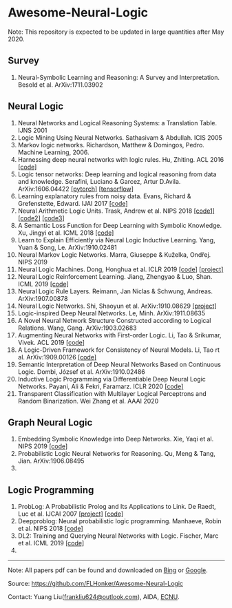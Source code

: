 # Awesome-Neural-Logic

Note: This repository is expected to be updated in large quantities after May 2020.

## Survey

1. Neural-Symbolic Learning and Reasoning: A Survey and Interpretation. Besold et al. ArXiv:1711.03902

## Neural Logic

1. Neural Networks and Logical Reasoning Systems: a Translation Table. IJNS 2001
2. Logic Mining Using Neural Networks. Sathasivam & Abdullah. ICIS 2005
3. Markov logic networks. Richardson, Matthew & Domingos, Pedro. Machine Learning, 2006.
4. Harnessing deep neural networks with logic rules. Hu, Zhiting. ACL 2016 [[code]][16]
5. Logic tensor networks: Deep learning and logical reasoning from data and knowledge. Serafini, Luciano & Garcez, Artur D.Avila. ArXiv:1606.04422 [[pytorch]][17] [[tensorflow]][18]
6. Learning explanatory rules from noisy data. Evans, Richard & Grefenstette, Edward. IJAI 2017 [[code]][19]
7. Neural Arithmetic Logic Units. Trask, Andrew et al. NIPS 2018 [[code1]][1] [[code2]][2] [[code3]][3]
8. A Semantic Loss Function for Deep Learning with Symbolic Knowledge. Xu, Jingyi et al. ICML 2018 [[code]][4]
9. Learn to Explain Efficiently via Neural Logic Inductive Learning. Yang, Yuan & Song, Le. ArXiv:1910.02481
10. Neural Markov Logic Networks. Marra, Giuseppe & Kuželka, Ondřej. NIPS 2019
11. Neural Logic Machines. Dong, Honghua et al. ICLR 2019 [[code]][6] [[project]][7]
12. Neural Logic Reinforcement Learning. Jiang, Zhengyao & Luo, Shan. ICML 2019 [[code]][8]
13. Neural Logic Rule Layers. Reimann, Jan Niclas & Schwung, Andreas. ArXiv:1907.00878
14. Neural Logic Networks. Shi, Shaoyun et al. ArXiv:1910.08629 [[project]][10]
15. Logic-inspired Deep Neural Networks. Le, Minh. ArXiv:1911.08635
16. A Novel Neural Network Structure Constructed according to Logical Relations. Wang, Gang. ArXiv:1903.02683
17. Augmenting Neural Networks with First-order Logic. Li, Tao & Srikumar, Vivek. ACL 2019 [[code]][20]
18. A Logic-Driven Framework for Consistency of Neural Models. Li, Tao rt al. ArXiv:1909.00126 [[code]][12]
19. Semantic Interpretation of Deep Neural Networks Based on Continuous Logic. Dombi, József et al. ArXiv:1910.02486
20. Inductive Logic Programming via Differentiable Deep Neural Logic Networks. Payani, Ali & Fekri, Faramarz. ICLR 2020 [[code]][11]
21. Transparent Classification with Multilayer Logical Perceptrons and Random Binarization. Wei Zhang et al. AAAI 2020


## Graph Neural Logic

1. Embedding Symbolic Knowledge into Deep Networks. Xie, Yaqi et al. NIPS 2019 [[code]][5]
2. Probabilistic Logic Neural Networks for Reasoning. Qu, Meng & Tang, Jian. ArXiv:1906.08495
3. 


## Logic Programming
1. ProbLog: A Probabilistic Prolog and Its Applications to Link. De Raedt, Luc et al. IJCAI 2007 [[project]][13] [[code]][14]
2. Deepproblog: Neural probabilistic logic programming. Manhaeve, Robin et al. NIPS 2018 [[code]][15]
3. DL2: Training and Querying Neural Networks with Logic. Fischer, Marc et al. ICML 2019 [[code]][9]
4. 


---
Note: All papers pdf can be found and downloaded on [Bing](https://www.bing.com) or [Google](https://www.google.com).

Source: <https://github.com/FLHonker/Awesome-Neural-Logic>


Contact: Yuang Liu(<frankliu624@outlook.com>), AIDA, [ECNU](https://www.ecnu.edu.cn/).

[1]:https://github.com/bharathgs/NALU
[2]:https://github.com/shivamsaboo17/NeuralArithmeticLogicalUnit-NALU
[3]:https://github.com/llSourcell/Neural_Arithmetic_Logic_Units
[4]:https://github.com/UCLA-StarAI/Semantic-Loss
[5]:https://github.com/meelgroup/LENSR
[6]:https://github.com/google/neural-logic-machines
[7]:https://sites.google.com/view/neural-logic-machines
[8]:https://github.com/ZhengyaoJiang/NLRL
[9]:https://github.com/eth-sri/dl2
[10]:https://www.groundai.com/project/neural-logic-networks
[11]:https://github.com/apayani/ILP
[12]:https://github.com/utahnlp/consistency
[13]:https://dtai.cs.kuleuven.be/problog/
[14]:https://github.com/ML-KULeuven/problog
[15]:https://github.com/22842219/deepproblog
[16]:https://github.com/ZhitingHu/logicnn
[17]:https://github.com/jyhong0304/LTN_pytorch
[18]:https://github.com/logictensornetworks/tutorials
[19]:https://github.com/ai-systems/DILP-Core
[20]:https://github.com/utahnlp/layer_augmentation
